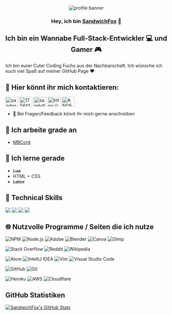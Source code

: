 <p align="center">
<img src="https://user-images.githubusercontent.com/61992162/144202287-3c1d025c-3786-487b-b60f-609ed61cde6d.png" alt="profile banner">
</p>

<h3 align="center">

Hey, ich bin [SandwichFox](https://sandwichfox.me/) 👋

</h3>
<h2 align="center">

Ich bin ein Wannabe Full-Stack-Entwickler 💻 und Gamer 🎮

</h2> 

Ich bin eurer Cuter Coding Fuchs aus der Nachbarschaft. Ich wünsche ich euch viel Spaß auf meiner GitHub Page ❤️


## 🤝 Hier könnt ihr mich kontaktieren:

<p align="left">
<a href="https://twitter.com/sandwichfoxyt" target="blank"><img align="center" src="https://raw.githubusercontent.com/rahuldkjain/github-profile-readme-generator/master/src/images/icons/Social/twitter.svg" alt="sandwichfoxyt" height="30" width="40" /></a>
<a href="https://stackoverflow.com/users/17560144" target="blank"><img align="center" src="https://raw.githubusercontent.com/rahuldkjain/github-profile-readme-generator/master/src/images/icons/Social/stack-overflow.svg" alt="17560144" height="30" width="40" /></a>
<a href="https://www.instagram.com/sandyfloofyt/" target="blank"><img align="center" src="https://raw.githubusercontent.com/rahuldkjain/github-profile-readme-generator/master/src/images/icons/Social/instagram.svg" alt="sandyfloofyt" height="30" width="40" /></a>
<a href="https://www.youtube.com/channel/UCmnC-dhUheJWCczfuQscxyQ" target="blank"><img align="center" src="https://raw.githubusercontent.com/rahuldkjain/github-profile-readme-generator/master/src/images/icons/Social/youtube.svg" alt="https://www.youtube.com/channel/ucmnc-dhuhejwcczfuqscxyq" height="30" width="40" /></a>
<a href="https://discord.gg/ANQEs8rMTy" target="blank"><img align="center" src="https://raw.githubusercontent.com/rahuldkjain/github-profile-readme-generator/master/src/images/icons/Social/discord.svg" alt="ANQEs8rMTy" height="30" width="40" /></a>
</p>

- 💬 Bei Fragen/Feedback könnt ihr mich gerne anschreiben 

## 🔭 Ich arbeite grade an
- [MBCord](https://github.com/SandwichFox/MBCord)

## 🌱 Ich lerne gerade

- ~~Lua~~
- HTML + CSS
- ~~Latex~~

## 💼 Technical Skills

![](https://img.shields.io/badge/javascript-%23323330.svg?style=for-the-badge&logo=javascript&logoColor=%23F7DF1E)
![](https://img.shields.io/badge/markdown-%23000000.svg?style=for-the-badge&logo=markdown&logoColor=white)
![](https://img.shields.io/badge/lua-%232C2D72.svg?style=for-the-badge&logo=lua&logoColor=white)
![](https://img.shields.io/badge/shell_script-%23121011.svg?style=for-the-badge&logo=gnu-bash&logoColor=white)

## 🌐 Nutzvolle Programme / Seiten die ich nutze

![NPM](https://img.shields.io/badge/NPM-%23000000.svg?style=for-the-badge&logo=npm&logoColor=white)
![Node.js](https://img.shields.io/badge/node.js-6DA55F?style=for-the-badge&logo=node.js&logoColor=white)
![Adobe](https://img.shields.io/badge/adobe-%23FF0000.svg?style=for-the-badge&logo=adobe&logoColor=white)
![Blender](https://img.shields.io/badge/blender-%23F5792A.svg?style=for-the-badge&logo=blender&logoColor=white)
![Canva](https://img.shields.io/badge/Canva-%2300C4CC.svg?style=for-the-badge&logo=Canva&logoColor=white)
![Gimp](https://img.shields.io/badge/Gimp-657D8B?style=for-the-badge&logo=gimp&logoColor=FFFFFF)

![Stack Overflow](https://img.shields.io/badge/-Stackoverflow-FE7A16?style=for-the-badge&logo=stack-overflow&logoColor=white)
![Reddit](https://img.shields.io/badge/Reddit-%23FF4500.svg?style=for-the-badge&logo=Reddit&logoColor=white)
![Wikipedia](https://img.shields.io/badge/Wikipedia-%23000000.svg?style=for-the-badge&logo=wikipedia&logoColor=white)

![Atom](https://img.shields.io/badge/Atom-%2366595C.svg?style=for-the-badge&logo=atom&logoColor=white)
![IntelliJ IDEA](https://img.shields.io/badge/IntelliJIDEA-000000.svg?style=for-the-badge&logo=intellij-idea&logoColor=white)
![Vim](https://img.shields.io/badge/VIM-%2311AB00.svg?style=for-the-badge&logo=vim&logoColor=white)
![Visual Studio Code](https://img.shields.io/badge/Visual%20Studio%20Code-0078d7.svg?style=for-the-badge&logo=visual-studio-code&logoColor=white)

![GitHub](https://img.shields.io/badge/github-%23121011.svg?style=for-the-badge&logo=github&logoColor=white)
![Git](https://img.shields.io/badge/git-%23F05033.svg?style=for-the-badge&logo=git&logoColor=white)


![Heroku](https://img.shields.io/badge/heroku-%23430098.svg?style=for-the-badge&logo=heroku&logoColor=white)
![AWS](https://img.shields.io/badge/AWS-%23FF9900.svg?style=for-the-badge&logo=amazon-aws&logoColor=white)
![Cloudflare](https://img.shields.io/badge/Cloudflare-F38020?style=for-the-badge&logo=Cloudflare&logoColor=white)

## GitHub Statistiken

[![SandwichFox's GitHub Stats](https://github-readme-stats.vercel.app/api?username=sandwichfox&show_icons=true&theme=cobalt&show_icons=true&count_private=true)](https://github.com/anuraghazra/github-readme-stats)
